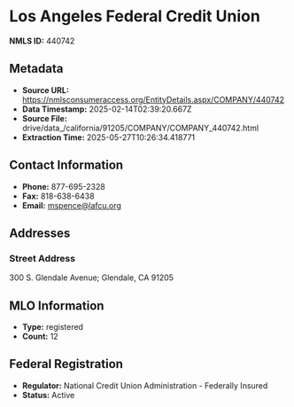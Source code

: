 # Los Angeles Federal Credit Union

**NMLS ID:** 440742

## Metadata
- **Source URL:** https://nmlsconsumeraccess.org/EntityDetails.aspx/COMPANY/440742
- **Data Timestamp:** 2025-02-14T02:39:20.667Z
- **Source File:** drive/data_/california/91205/COMPANY/COMPANY_440742.html
- **Extraction Time:** 2025-05-27T10:26:34.418771

## Contact Information
- **Phone:** 877-695-2328
- **Fax:** 818-638-6438
- **Email:** mspence@lafcu.org

## Addresses
### Street Address
300 S. Glendale Avenue; Glendale, CA 91205

## MLO Information
- **Type:** registered
- **Count:** 12

## Federal Registration
- **Regulator:** National Credit Union Administration - Federally Insured
- **Status:** Active
